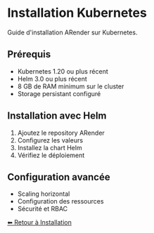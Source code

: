 # Installation Kubernetes  

Guide d'installation ARender sur Kubernetes.

## Prérequis

- Kubernetes 1.20 ou plus récent  
- Helm 3.0 ou plus récent
- 8 GB de RAM minimum sur le cluster
- Storage persistant configuré

## Installation avec Helm

1. Ajoutez le repository ARender
2. Configurez les valeurs
3. Installez la chart Helm
4. Vérifiez le déploiement

## Configuration avancée

- Scaling horizontal
- Configuration des ressources
- Sécurité et RBAC

[⬅ Retour à Installation](../)